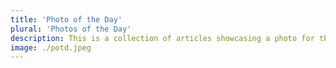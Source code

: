 ```yaml
---
title: 'Photo of the Day'
plural: 'Photos of the Day'
description: This is a collection of articles showcasing a photo for the day, usually with a short commentary about the photo and why it was chosen.
image: ./potd.jpeg
---
```

